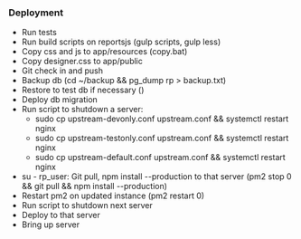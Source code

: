 ### Deployment

- Run tests
- Run build scripts on reportsjs (gulp scripts, gulp less)
- Copy css and js to app/resources (copy.bat)
- Copy designer.css to app/public
- Git check in and push
- Backup db (cd ~/backup && pg_dump rp > backup.txt)
- Restore to test db if necessary ()
- Deploy db migration
- Run script to shutdown a server:
  - sudo cp upstream-devonly.conf upstream.conf && systemctl restart nginx
  - sudo cp upstream-testonly.conf upstream.conf && systemctl restart nginx
  - sudo cp upstream-default.conf upstream.conf && systemctl restart nginx
- su - rp_user: Git pull, npm install --production to that server (pm2 stop 0 && git pull && npm install --production)
- Restart pm2 on updated instance (pm2 restart 0)
- Run script to shutdown next server
- Deploy to that server
- Bring up server